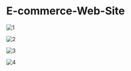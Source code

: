 # E-commerce-Web-Site

![1](https://github.com/user-attachments/assets/3f6750e6-032f-46f6-918e-869e49e5aa67)

![2](https://github.com/user-attachments/assets/1f6d64b1-0b56-473c-a5b5-5dafa613a04a)

![3](https://github.com/user-attachments/assets/345f2496-b6f7-4c34-ad00-86e22042b1e9)

![4](https://github.com/user-attachments/assets/a3c1dd92-2c40-4db2-9f5a-4a30a6373447)
